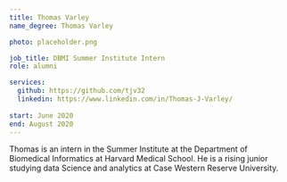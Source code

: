 ```yaml
---
title: Thomas Varley
name_degree: Thomas Varley

photo: placeholder.png

job_title: DBMI Summer Institute Intern
role: alumni

services:
  github: https://github.com/tjv32
  linkedin: https://www.linkedin.com/in/Thomas-J-Varley/
 
start: June 2020
end: August 2020
---
```

Thomas is an intern in the Summer Institute at the Department of Biomedical Informatics at Harvard Medical School. He is a rising junior studying data Science and analytics at Case Western Reserve University.
